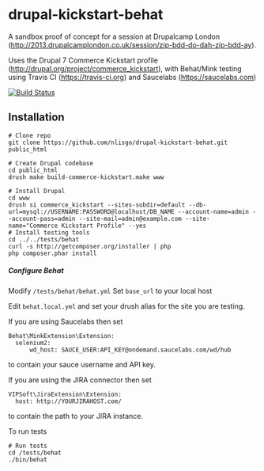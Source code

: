 drupal-kickstart-behat
======================


A sandbox proof of concept for a session at Drupalcamp London (http://2013.drupalcamplondon.co.uk/session/zip-bdd-do-dah-zip-bdd-ay).

Uses the Drupal 7 Commerce Kickstart profile (http://drupal.org/project/commerce_kickstart),
with Behat/Mink testing using Travis CI (https://travis-ci.org) and Saucelabs (https://saucelabs.com)


[![Build Status](https://travis-ci.org/nlisgo/drupal-kickstart-behat.png?branch=master)](https://travis-ci.org/nlisgo/drupal-kickstart-behat)

## Installation

    # Clone repo
    git clone https://github.com/nlisgo/drupal-kickstart-behat.git public_html

    # Create Drupal codebase
    cd public_html
    drush make build-commerce-kickstart.make www

    # Install Drupal
    cd www
    drush si commerce_kickstart --sites-subdir=default --db-url=mysql://USERNAME:PASSWORD@localhost/DB_NAME --account-name=admin --account-pass=admin --site-mail=admin@example.com --site-name="Commerce Kickstart Profile" --yes
    # Install testing tools
    cd ../../tests/behat
    curl -s http://getcomposer.org/installer | php
    php composer.phar install

##### Configure Behat
Modify `/tests/behat/behat.yml`
Set `base_url` to your local host

Edit `behat.local.yml` and set your drush alias for the site you are testing.

If you are using Saucelabs then set

    Behat\MinkExtension\Extension:
      selenium2:
          wd_host: SAUCE_USER:API_KEY@ondemand.saucelabs.com/wd/hub

to contain your sauce username and API key.

If you are using the JIRA connector then set

    VIPSoft\JiraExtension\Extension:
      host: http://YOURJIRAHOST.com/

to contain the path to your JIRA instance.

To run tests

    # Run tests
    cd /tests/behat
    ./bin/behat
